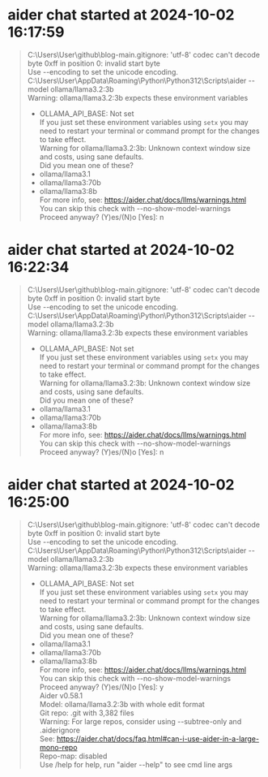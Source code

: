 
# aider chat started at 2024-10-02 16:17:59

> C:\Users\User\github\blog-main\.gitignore: 'utf-8' codec can't decode byte 0xff in position 0: invalid start byte  
> Use --encoding to set the unicode encoding.  
> C:\Users\User\AppData\Roaming\Python\Python312\Scripts\aider --model ollama/llama3.2:3b  
> Warning: ollama/llama3.2:3b expects these environment variables  
> - OLLAMA_API_BASE: Not set  
> If you just set these environment variables using `setx` you may need to restart your terminal or command prompt for the changes to take effect.  
> Warning for ollama/llama3.2:3b: Unknown context window size and costs, using sane defaults.  
> Did you mean one of these?  
> - ollama/llama3.1  
> - ollama/llama3:70b  
> - ollama/llama3:8b  
> For more info, see: https://aider.chat/docs/llms/warnings.html  
> You can skip this check with --no-show-model-warnings  
> Proceed anyway? (Y)es/(N)o [Yes]: n  

# aider chat started at 2024-10-02 16:22:34

> C:\Users\User\github\blog-main\.gitignore: 'utf-8' codec can't decode byte 0xff in position 0: invalid start byte  
> Use --encoding to set the unicode encoding.  
> C:\Users\User\AppData\Roaming\Python\Python312\Scripts\aider --model ollama/llama3.2:3b  
> Warning: ollama/llama3.2:3b expects these environment variables  
> - OLLAMA_API_BASE: Not set  
> If you just set these environment variables using `setx` you may need to restart your terminal or command prompt for the changes to take effect.  
> Warning for ollama/llama3.2:3b: Unknown context window size and costs, using sane defaults.  
> Did you mean one of these?  
> - ollama/llama3.1  
> - ollama/llama3:70b  
> - ollama/llama3:8b  
> For more info, see: https://aider.chat/docs/llms/warnings.html  
> You can skip this check with --no-show-model-warnings  
> Proceed anyway? (Y)es/(N)o [Yes]: n  

# aider chat started at 2024-10-02 16:25:00

> C:\Users\User\github\blog-main\.gitignore: 'utf-8' codec can't decode byte 0xff in position 0: invalid start byte  
> Use --encoding to set the unicode encoding.  
> C:\Users\User\AppData\Roaming\Python\Python312\Scripts\aider --model ollama/llama3.2:3b  
> Warning: ollama/llama3.2:3b expects these environment variables  
> - OLLAMA_API_BASE: Not set  
> If you just set these environment variables using `setx` you may need to restart your terminal or command prompt for the changes to take effect.  
> Warning for ollama/llama3.2:3b: Unknown context window size and costs, using sane defaults.  
> Did you mean one of these?  
> - ollama/llama3.1  
> - ollama/llama3:70b  
> - ollama/llama3:8b  
> For more info, see: https://aider.chat/docs/llms/warnings.html  
> You can skip this check with --no-show-model-warnings  
> Proceed anyway? (Y)es/(N)o [Yes]: y  
> Aider v0.58.1  
> Model: ollama/llama3.2:3b with whole edit format  
> Git repo: .git with 3,382 files  
> Warning: For large repos, consider using --subtree-only and .aiderignore  
> See: https://aider.chat/docs/faq.html#can-i-use-aider-in-a-large-mono-repo  
> Repo-map: disabled  
> Use /help <question> for help, run "aider --help" to see cmd line args  
